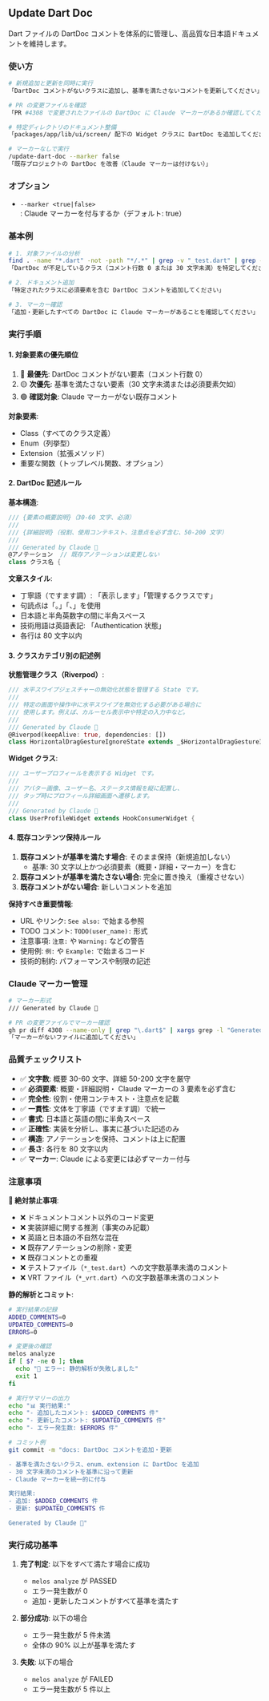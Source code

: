 ## Update Dart Doc

Dart ファイルの DartDoc コメントを体系的に管理し、高品質な日本語ドキュメントを維持します。

### 使い方

```bash
# 新規追加と更新を同時に実行
「DartDoc コメントがないクラスに追加し、基準を満たさないコメントを更新してください」

# PR の変更ファイルを確認
「PR #4308 で変更されたファイルの DartDoc に Claude マーカーがあるか確認してください」

# 特定ディレクトリのドキュメント整備
「packages/app/lib/ui/screen/ 配下の Widget クラスに DartDoc を追加してください」

# マーカーなしで実行
/update-dart-doc --marker false
「既存プロジェクトの DartDoc を改善（Claude マーカーは付けない）」
```

### オプション

- `--marker <true|false>` : Claude マーカーを付与するか（デフォルト: true）

### 基本例

```bash
# 1. 対象ファイルの分析
find . -name "*.dart" -not -path "*/.*" | grep -v "_test.dart" | grep -v "_vrt.dart"
「DartDoc が不足しているクラス（コメント行数 0 または 30 文字未満）を特定してください」

# 2. ドキュメント追加
「特定されたクラスに必須要素を含む DartDoc コメントを追加してください」

# 3. マーカー確認
「追加・更新したすべての DartDoc に Claude マーカーがあることを確認してください」
```

### 実行手順

#### 1. 対象要素の優先順位

1. 🔴 **最優先**: DartDoc コメントがない要素（コメント行数 0）
2. 🟡 **次優先**: 基準を満たさない要素（30 文字未満または必須要素欠如）
3. 🟢 **確認対象**: Claude マーカーがない既存コメント

**対象要素**:

- Class（すべてのクラス定義）
- Enum（列挙型）
- Extension（拡張メソッド）
- 重要な関数（トップレベル関数、オプション）

#### 2. DartDoc 記述ルール

**基本構造**:

```dart
/// {要素の概要説明}（30-60 文字、必須）
///
/// {詳細説明}（役割、使用コンテキスト、注意点を必ず含む、50-200 文字）
///
/// Generated by Claude 🤖
@アノテーション  // 既存アノテーションは変更しない
class クラス名 {
```

**文章スタイル**:

- 丁寧語（ですます調）: 「表示します」「管理するクラスです」
- 句読点は「。」「、」を使用
- 日本語と半角英数字の間に半角スペース
- 技術用語は英語表記: 「Authentication 状態」
- 各行は 80 文字以内

#### 3. クラスカテゴリ別の記述例

**状態管理クラス（Riverpod）**:

```dart
/// 水平スワイプジェスチャーの無効化状態を管理する State です。
///
/// 特定の画面や操作中に水平スワイプを無効化する必要がある場合に
/// 使用します。例えば、カルーセル表示中や特定の入力中など。
///
/// Generated by Claude 🤖
@Riverpod(keepAlive: true, dependencies: [])
class HorizontalDragGestureIgnoreState extends _$HorizontalDragGestureIgnoreState {
```

**Widget クラス**:

```dart
/// ユーザープロフィールを表示する Widget です。
///
/// アバター画像、ユーザー名、ステータス情報を縦に配置し、
/// タップ時にプロフィール詳細画面へ遷移します。
///
/// Generated by Claude 🤖
class UserProfileWidget extends HookConsumerWidget {
```

#### 4. 既存コンテンツ保持ルール

1. **既存コメントが基準を満たす場合**: そのまま保持（新規追加しない）
   - 基準: 30 文字以上かつ必須要素（概要・詳細・マーカー）を含む
2. **既存コメントが基準を満たさない場合**: 完全に置き換え（重複させない）
3. **既存コメントがない場合**: 新しいコメントを追加

**保持すべき重要情報**:

- URL やリンク: `See also:` で始まる参照
- TODO コメント: `TODO(user_name):` 形式
- 注意事項: `注意:` や `Warning:` などの警告
- 使用例: `例:` や `Example:` で始まるコード
- 技術的制約: パフォーマンスや制限の記述

### Claude マーカー管理

```bash
# マーカー形式
/// Generated by Claude 🤖

# PR の変更ファイルでマーカー確認
gh pr diff 4308 --name-only | grep "\.dart$" | xargs grep -l "Generated by Claude"
「マーカーがないファイルに追加してください」
```

### 品質チェックリスト

- ✅ **文字数**: 概要 30-60 文字、詳細 50-200 文字を厳守
- ✅ **必須要素**: 概要・詳細説明・ Claude マーカーの 3 要素を必ず含む
- ✅ **完全性**: 役割・使用コンテキスト・注意点を記載
- ✅ **一貫性**: 文体を丁寧語（ですます調）で統一
- ✅ **書式**: 日本語と英語の間に半角スペース
- ✅ **正確性**: 実装を分析し、事実に基づいた記述のみ
- ✅ **構造**: アノテーションを保持、コメントは上に配置
- ✅ **長さ**: 各行を 80 文字以内
- ✅ **マーカー**: Claude による変更には必ずマーカー付与

### 注意事項

**🔴 絶対禁止事項**:

- ❌ ドキュメントコメント以外のコード変更
- ❌ 実装詳細に関する推測（事実のみ記載）
- ❌ 英語と日本語の不自然な混在
- ❌ 既存アノテーションの削除・変更
- ❌ 既存コメントとの重複
- ❌ テストファイル（`*_test.dart`）への文字数基準未満のコメント
- ❌ VRT ファイル（`*_vrt.dart`）への文字数基準未満のコメント

**静的解析とコミット**:

```bash
# 実行結果の記録
ADDED_COMMENTS=0
UPDATED_COMMENTS=0
ERRORS=0

# 変更後の確認
melos analyze
if [ $? -ne 0 ]; then
  echo "🔴 エラー: 静的解析が失敗しました"
  exit 1
fi

# 実行サマリーの出力
echo "📊 実行結果:"
echo "- 追加したコメント: $ADDED_COMMENTS 件"
echo "- 更新したコメント: $UPDATED_COMMENTS 件"
echo "- エラー発生数: $ERRORS 件"

# コミット例
git commit -m "docs: DartDoc コメントを追加・更新

- 基準を満たさないクラス、enum、extension に DartDoc を追加
- 30 文字未満のコメントを基準に沿って更新
- Claude マーカーを統一的に付与

実行結果:
- 追加: $ADDED_COMMENTS 件
- 更新: $UPDATED_COMMENTS 件

Generated by Claude 🤖"
```

### 実行成功基準

1. **完了判定**: 以下をすべて満たす場合に成功
   - `melos analyze` が PASSED
   - エラー発生数が 0
   - 追加・更新したコメントがすべて基準を満たす

2. **部分成功**: 以下の場合
   - エラー発生数が 5 件未満
   - 全体の 90% 以上が基準を満たす

3. **失敗**: 以下の場合
   - `melos analyze` が FAILED
   - エラー発生数が 5 件以上
